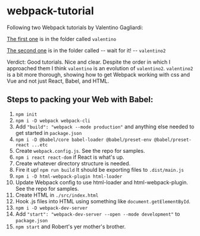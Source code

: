 # webpack-tutorial
Following two Webpack tutorials by Valentino Gagliardi:

[The first one](https://www.valentinog.com/blog/babel/) is in the folder called `valentino`

[The second one](https://www.valentinog.com/blog/webpack/) is in the folder called -- wait for it! -- `valentino2`

Verdict: Good tutorials.  Nice and clear.  Despite the order in which I approached them I think `valentino` is an evolution of `valentino2`.  `valentino2` is a bit more thorough, showing how to get Webpack working with css and Vue and not just React, Babel, and HTML.

## Steps to packing your Web with Babel:
1. `npm init`
2. `npm i -D webpack webpack-cli`
3. Add `"build": "webpack --mode production"` and anything else needed to get started in `package.json`
 4. `npm i -D @babel/core babel-loader @babel/preset-env @babel/preset-react ...etc`
5. Create `webpack.config.js`.  See the repo for samples.
6. `npm i react react-dom` if React is what's up.
7. Create whatever directory structure is needed.
8. Fire it up!  `npm run build` It should be exporting files to `.dist/main.js`
9. `npm i -D html-webpack-plugin html-loader`
10. Update Webpack config to use html-loader and html-webpack-plugin.  See the repo for samples.
11. Create HTML in `./src/index.html`
12. Hook .js files into HTML using something like `document.getElementById`.
13. `npm i -D webpack-dev-server`
14. Add `"start": "webpack-dev-server --open --mode development"` to `package.json`
15. `npm start` and Robert's yer mother's brother.

  
